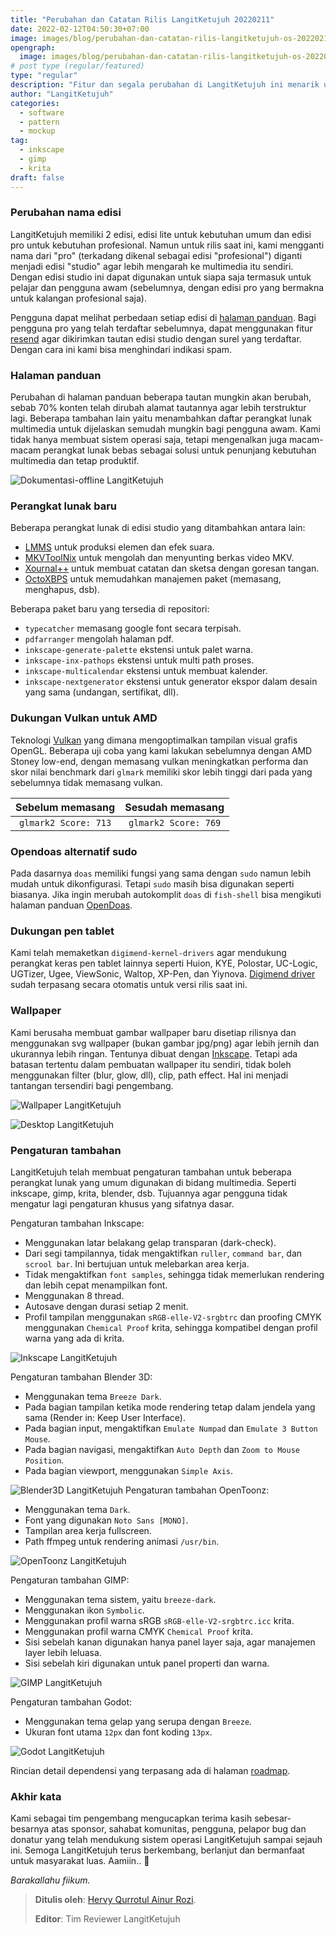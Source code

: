 ```yaml
---
title: "Perubahan dan Catatan Rilis LangitKetujuh 20220211"
date: 2022-02-12T04:50:30+07:00
image: images/blog/perubahan-dan-catatan-rilis-langitketujuh-os-20220211.jpg
opengraph:
  image: images/blog/perubahan-dan-catatan-rilis-langitketujuh-os-20220211.jpg
# post type (regular/featured)
type: "regular"
description: "Fitur dan segala perubahan di LangitKetujuh ini menarik untuk diketahui."
author: "LangitKetujuh"
categories:
  - software
  - pattern
  - mockup
tag:
  - inkscape
  - gimp
  - krita
draft: false
---
```


### Perubahan nama edisi

LangitKetujuh memiliki 2 edisi, edisi lite untuk kebutuhan umum dan edisi pro untuk kebutuhan profesional. Namun untuk rilis saat ini, kami mengganti nama dari "pro" (terkadang dikenal sebagai edisi "profesional") diganti menjadi edisi "studio" agar lebih mengarah ke multimedia itu sendiri. Dengan edisi studio ini dapat digunakan untuk siapa saja termasuk untuk pelajar dan pengguna awam (sebelumnya, dengan edisi pro yang bermakna untuk kalangan profesional saja).

Pengguna dapat melihat perbedaan setiap edisi di [halaman panduan](https://wiki.langitketujuh.id/perbandingan/edisi.html). Bagi pengguna pro yang telah terdaftar sebelumnya, dapat menggunakan fitur [resend](os/resend) agar dikirimkan tautan edisi studio dengan surel yang terdaftar. Dengan cara ini kami bisa menghindari indikasi spam.

### Halaman panduan

Perubahan di halaman panduan beberapa tautan mungkin akan berubah, sebab 70% konten telah dirubah alamat tautannya agar lebih terstruktur lagi. Beberapa tambahan lain yaitu menambahkan daftar perangkat lunak multimedia untuk dijelaskan semudah mungkin bagi pengguna awam. Kami tidak hanya membuat sistem operasi saja, tetapi mengenalkan juga macam-macam perangkat lunak bebas sebagai solusi untuk penunjang kebutuhan multimedia dan tetap produktif.

![Dokumentasi-offline LangitKetujuh](/images/blog/aplikasi-panduan-offline-langitketujuh.webp)

### Perangkat lunak baru

Beberapa perangkat lunak di edisi studio yang ditambahkan antara lain:
- [LMMS](https://wiki.langitketujuh.id/aplikasi/audio/lmms.html) untuk produksi elemen dan efek suara.
- [MKVToolNix](https://wiki.langitketujuh.id/aplikasi/video/mkvtoolnix.html) untuk mengolah dan menyunting berkas video MKV.
- [Xournal++](https://xournalpp.github.io/) untuk membuat catatan dan sketsa dengan goresan tangan.
- [OctoXBPS](https://wiki.langitketujuh.id/aplikasi/perkakas/octoxbps.html) untuk memudahkan manajemen paket (memasang, menghapus, dsb).

Beberapa paket baru yang tersedia di repositori:

- `typecatcher` memasang google font secara terpisah.
- `pdfarranger` mengolah halaman pdf.
- `inkscape-generate-palette` ekstensi untuk palet warna.
- `inkscape-inx-pathops` ekstensi untuk multi path proses.
- `inkscape-multicalendar` ekstensi untuk membuat kalender.
- `inkscape-nextgenerator` ekstensi untuk generator ekspor dalam desain yang sama (undangan, sertifikat, dll).

### Dukungan Vulkan untuk AMD

Teknologi [Vulkan](https://wiki.langitketujuh.id/konfigurasi/driver/grafis/vulkan.html) yang dimana mengoptimalkan tampilan visual grafis OpenGL. Beberapa uji coba yang kami lakukan sebelumnya dengan AMD Stoney low-end, dengan memasang vulkan meningkatkan performa dan skor nilai benchmark dari `glmark` memiliki skor lebih tinggi dari pada yang sebelumnya tidak memasang vulkan.

|   Sebelum memasang   |   Sesudah memasang   |
| :------------------: | :------------------: |
| `glmark2 Score: 713` | `glmark2 Score: 769` |

### Opendoas alternatif sudo

Pada dasarnya `doas` memiliki fungsi yang sama dengan `sudo` namun lebih mudah untuk dikonfigurasi. Tetapi `sudo` masih bisa digunakan seperti biasanya. Jika ingin merubah autokomplit `doas` di `fish-shell` bisa mengikuti halaman panduan [OpenDoas](https://wiki.langitketujuh.id/konfigurasi/administrator/opendoas.html).

### Dukungan pen tablet

Kami telah memaketkan `digimend-kernel-drivers` agar mendukung perangkat keras pen tablet lainnya seperti Huion, KYE, Polostar, UC-Logic, UGTizer, Ugee, ViewSonic, Waltop, XP-Pen, dan Yiynova. [Digimend driver](https://wiki.langitketujuh.id/konfigurasi/driver/pen-tablet/digimend.html) sudah terpasang secara otomatis untuk versi rilis saat ini.

### Wallpaper

Kami berusaha membuat gambar wallpaper baru disetiap rilisnya dan menggunakan svg wallpaper (bukan gambar jpg/png) agar lebih jernih dan ukurannya lebih ringan. Tentunya dibuat dengan [Inkscape](https://wiki.langitketujuh.id/aplikasi/grafis/inkscape). Tetapi ada batasan tertentu dalam pembuatan wallpaper itu sendiri, tidak boleh menggunakan filter (blur, glow, dll), clip, path effect. Hal ini menjadi tantangan tersendiri bagi pengembang.

![Wallpaper LangitKetujuh](/images/blog/wallpaper-langitketujuh.webp)

![Desktop LangitKetujuh](/images/blog/langitketujuh-preview.webp)

### Pengaturan tambahan

LangitKetujuh telah membuat pengaturan tambahan untuk beberapa perangkat lunak yang umum digunakan di bidang multimedia. Seperti inkscape, gimp, krita, blender, dsb. Tujuannya agar pengguna tidak mengatur lagi pengaturan khusus yang sifatnya dasar.

Pengaturan tambahan Inkscape:
- Menggunakan latar belakang gelap transparan (dark-check).
- Dari segi tampilannya, tidak mengaktifkan `ruller`, `command bar`, dan `scrool bar`. Ini bertujuan untuk melebarkan area kerja.
- Tidak mengaktifkan `font samples`, sehingga tidak memerlukan rendering dan lebih cepat menampilkan font.
- Menggunakan 8 thread.
- Autosave dengan durasi setiap 2 menit.
- Profil tampilan menggunakan `sRGB-elle-V2-srgbtrc` dan proofing CMYK menggunakan `Chemical Proof` krita, sehingga kompatibel dengan profil warna yang ada di krita.

![Inkscape LangitKetujuh](/images/blog/inkscape-langitketujuh-id-1.webp)

Pengaturan tambahan Blender 3D:
- Menggunakan tema `Breeze Dark`.
- Pada bagian tampilan ketika mode rendering tetap dalam jendela yang sama (Render in: Keep User Interface).
- Pada bagian input, mengaktifkan `Emulate Numpad` dan `Emulate 3 Button Mouse`.
- Pada bagian navigasi, mengaktifkan `Auto Depth` dan `Zoom to Mouse Position`.
- Pada bagian viewport, menggunakan `Simple Axis`.

![Blender3D LangitKetujuh](/images/blog/blender-3d-langitketujuh-id-2.webp)
Pengaturan tambahan OpenToonz:
- Menggunakan tema `Dark`.
- Font yang digunakan `Noto Sans [MONO]`.
- Tampilan area kerja fullscreen.
- Path ffmpeg untuk rendering animasi `/usr/bin`.

![OpenToonz LangitKetujuh](/images/blog/opentoonz-langitketujuh-id.webp)

Pengaturan tambahan GIMP:
- Menggunakan tema sistem, yaitu `breeze-dark`.
- Menggunakan ikon `Symbolic`.
- Menggunakan profil warna sRGB `sRGB-elle-V2-srgbtrc.icc` krita.
- Menggunakan profil warna CMYK `Chemical Proof` krita.
- Sisi sebelah kanan digunakan hanya panel layer saja, agar manajemen layer lebih leluasa.
- Sisi sebelah kiri digunakan untuk panel properti dan warna.

![GIMP LangitKetujuh](/images/blog/gimp-langitketujuh-id-2.webp)

Pengaturan tambahan Godot:
- Menggunakan tema gelap  yang serupa dengan `Breeze`.
- Ukuran font utama `12px` dan font koding `13px`.

![Godot LangitKetujuh](/images/blog/godot-langitketujuh-id-1.webp)

Rincian detail dependensi yang terpasang ada di halaman [roadmap](os/roadmap).

### Akhir kata

Kami sebagai tim pengembang mengucapkan terima kasih sebesar-besarnya atas sponsor, sahabat komunitas, pengguna, pelapor bug dan donatur yang telah mendukung sistem operasi LangitKetujuh sampai sejauh ini. Semoga LangitKetujuh terus berkembang, berlanjut dan bermanfaat untuk masyarakat luas. Aamiin.. 🙏

_Barakallahu fiikum._

> **Ditulis oleh**: [Hervy Qurrotul Ainur Rozi](https://t.me/hervyqa).
>
> **Editor**: Tim Reviewer LangitKetujuh
